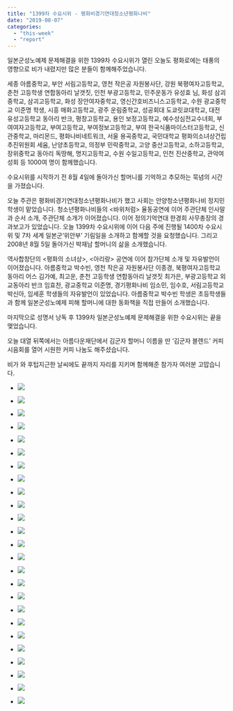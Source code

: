 ```yaml
---
title: "1399차 수요시위 - 평화비경기연대청소년평화나비"
date: "2019-08-07"
categories: 
  - "this-week"
  - "report"
---
```


일본군성노예제 문제해결을 위한 1399차 수요시위가 열린 오늘도 평화로에는 태풍의 영향으로 비가 내렸지만 많은 분들이 함께해주었습니다.

세종 아름중학교, 부안 서림고등학교, 영천 작은공 자원봉사단, 강원 북평여자고등학교, 춘천 고등학생 연합동아리 날갯짓, 인천 부광고등학교, 민주운동가 유성효 님, 화성 삼괴중학교, 삼괴고등학교, 화성 장안여자중학교, 영신간호비즈니스고등학교, 수원 광교중학교 이준명 학생, 시흥 매화고등학교, 광주 운림중학교, 성공회대 도쿄릿쿄대학교, 대전 유성고등학교 동아리 반크, 평창고등학교, 용인 보정고등학교, 예수성심전교수녀회, 부여여자고등학교, 부여고등학교, 부여정보고등학교, 부여 한국식품마이스터고등학교, 신관중학교, 마리몬드, 평화나비네트워크, 서울 용곡중학교, 국민대학교 평화의소녀상건립추진위원회 세움, 난양초등학교, 의정부 민락중학교, 고양 중산고등학교, 소하고등학교, 장위중학교 동아리 독땅해, 명지고등학교, 수원 수일고등학교, 인천 진산중학교, 관악여성회 등 1000여 명이 함께했습니다.

수요시위를 시작하기 전 8월 4일에 돌아가신 할머니를 기억하고 추모하는 묵념의 시간을 가졌습니다.

오늘 주관은 평화비경기연대청소년평화나비가 했고 사회는 안양청소년평화나비 정지민 학생이 맡았습니다. 청소년평화나비들의 <바위처럼> 율동공연에 이어 주관단체 인사말과 순서 소개, 주관단체 소개가 이어졌습니다. 이어 정의기억연대 한경희 사무총장의 경과보고가 있었습니다. 오늘 1399차 수요시위에 이어 다음 주에 진행될 1400차 수요시위 및 7차 세계 일본군‘위안부’ 기림일을 소개하고 함께할 것을 요청했습니다. 그리고 2008년 8월 5일 돌아가신 박재남 할머니의 삶을 소개했습니다.

역사합창단의 <평화의 소녀상>, <아리랑> 공연에 이어 참가단체 소개 및 자유발언이 이어졌습니다. 아름중학교 박수빈, 영천 작은공 자원봉사단 이종경, 북평여자고등학교 동아리 어스 김가예, 최고운, 춘천 고등학생 연합동아리 날갯짓 최가은, 부광고등학교 외교동아리 반크 임효찬, 광교중학교 이준명, 경기평화나비 임소민, 임수호, 서림고등학교 박신아, 임세훈 학생들의 자유발언이 있었습니다. 아름중학교 박수빈 학생은 초등학생들과 함께 일본군성노예제 피해 할머니에 대한 동화책을 직접 만들어 소개했습니다.

마지막으로 성명서 낭독 후 1399차 일본군성노예제 문제해결을 위한 수요시위는 끝을 맺었습니다.

오늘 대열 뒤쪽에서는 아름다운재단에서 김군자 할머니 이름을 딴 ‘김군자 블렌드’ 커피 시음회를 열어 시원한 커피 나눔도 해주셨습니다.

비가 와 후텁지근한 날씨에도 끝까지 자리를 지키며 함께해준 참가자 여러분 고맙습니다.

- ![](http://womenandwar.net/kr/wp-content/uploads/2019/08/크기변환IMGP9358.jpg)
    
- ![](http://womenandwar.net/kr/wp-content/uploads/2019/08/크기변환IMGP9362.jpg)
    
- ![](http://womenandwar.net/kr/wp-content/uploads/2019/08/크기변환IMGP9369.jpg)
    
- ![](http://womenandwar.net/kr/wp-content/uploads/2019/08/크기변환IMGP9374.jpg)
    
- ![](http://womenandwar.net/kr/wp-content/uploads/2019/08/크기변환IMGP9375.jpg)
    
- ![](http://womenandwar.net/kr/wp-content/uploads/2019/08/크기변환IMGP9386.jpg)
    
- ![](http://womenandwar.net/kr/wp-content/uploads/2019/08/크기변환IMGP9395.jpg)
    
- ![](http://womenandwar.net/kr/wp-content/uploads/2019/08/크기변환IMGP9407.jpg)
    
- ![](http://womenandwar.net/kr/wp-content/uploads/2019/08/크기변환IMGP9417.jpg)
    
- ![](http://womenandwar.net/kr/wp-content/uploads/2019/08/크기변환IMGP9425.jpg)
    
- ![](http://womenandwar.net/kr/wp-content/uploads/2019/08/크기변환IMGP9428.jpg)
    
- ![](http://womenandwar.net/kr/wp-content/uploads/2019/08/크기변환IMGP9436.jpg)
    
- ![](http://womenandwar.net/kr/wp-content/uploads/2019/08/크기변환IMGP9455.jpg)
    
- ![](http://womenandwar.net/kr/wp-content/uploads/2019/08/크기변환IMGP9459.jpg)
    
- ![](http://womenandwar.net/kr/wp-content/uploads/2019/08/크기변환IMGP9465.jpg)
    
- ![](http://womenandwar.net/kr/wp-content/uploads/2019/08/크기변환IMGP9467.jpg)
    
- ![](http://womenandwar.net/kr/wp-content/uploads/2019/08/크기변환IMGP9473.jpg)
    
- ![](http://womenandwar.net/kr/wp-content/uploads/2019/08/크기변환IMGP9476.jpg)
    
- ![](http://womenandwar.net/kr/wp-content/uploads/2019/08/크기변환IMGP9479.jpg)
    
- ![](http://womenandwar.net/kr/wp-content/uploads/2019/08/크기변환IMGP9483.jpg)
    
- ![](http://womenandwar.net/kr/wp-content/uploads/2019/08/크기변환IMGP9487.jpg)
    
- ![](http://womenandwar.net/kr/wp-content/uploads/2019/08/크기변환IMGP9490.jpg)
    
- ![](http://womenandwar.net/kr/wp-content/uploads/2019/08/크기변환IMGP9498.jpg)
    
- ![](http://womenandwar.net/kr/wp-content/uploads/2019/08/크기변환IMGP9501.jpg)
    
- ![](http://womenandwar.net/kr/wp-content/uploads/2019/08/photo_2019-08-07_16-04-10.jpg)
